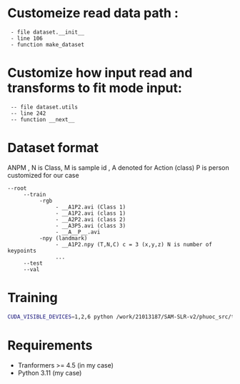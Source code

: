 

# Customeize read data path  :
     - file dataset.__init__
     - line 106
     - function make_dataset

# Customize how input read and transforms to fit mode input:
     -- file dataset.utils
     -- line 242
     -- function __next__

# Dataset format
ANPM , N is Class, M is sample id , A denoted for Action (class) P is person customized for our case 
```
--root
     --train
          -rgb
               - __A1P2.avi (Class 1)
               - __A1P2.avi (class 1)
               - __A2P2.avi (class 2)
               - __A3P5.avi (class 3)
               - __A__P__.avi
          -npy (landmark)
               - __A1P2.npy (T,N,C) c = 3 (x,y,z) N is number of keypoints
               ...
     --test
     --val
```
# Training
```bash
CUDA_VISIBLE_DEVICES=1,2,6 python /work/21013187/SAM-SLR-v2/phuoc_src/train.py
``` 
# Requirements 
- Tranformers >= 4.5 (in my case)
- Python 3.11 (my case)
